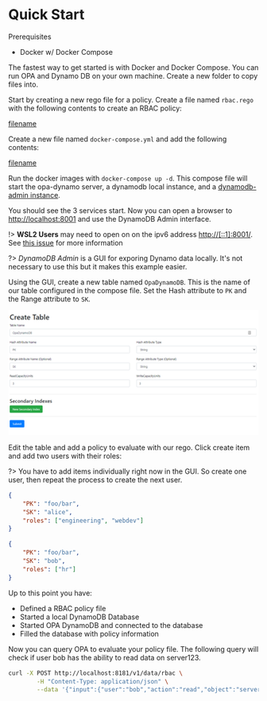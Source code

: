 # Quick Start

Prerequisites

 - Docker w/ Docker Compose

The fastest way to get started is with Docker and Docker Compose. You can run OPA and Dynamo DB on your own machine. Create a new folder to copy files into.

Start by creating a new rego file for a policy. Create a file named `rbac.rego` with the following contents to create an RBAC policy:

[filename](examples/rbac.rego ':include :type=code')

Create a new file named `docker-compose.yml` and add the following contents:

[filename](examples/docker-compose.yml ':include :type=code')

Run the docker images with `docker-compose up -d`. This compose file will start the opa-dynamo server, a dynamodb local instance, and a [dynamodb-admin instance](https://github.com/aaronshaf/dynamodb-admin).

You should see the 3 services start. Now you can open a browser to [http://localhost:8001](http://localhost:8001) and use the DynamoDB Admin interface.

!> **WSL2 Users** may need to open on on the ipv6 address [http://[::1]:8001/](http://[::1]:8001/). See [this issue](https://github.com/microsoft/WSL/issues/4983) for more information

?> _DynamoDB Admin_ is a GUI for exporing Dynamo data locally. It's not necessary to use this but it makes this example easier.

Using the GUI, create a new table named `OpaDynamoDB`. This is the name of our table configured in the compose file. Set the Hash attribute to `PK` and the Range attribute to `SK`.

![Table Creation](images/table-creation.png)

Edit the table and add a policy to evaluate with our rego. Click create item and add two users with their roles:

?> You have to add items individually right now in the GUI. So create one user, then repeat the process to create the next user.

```json
{
    "PK": "foo/bar",
    "SK": "alice",
    "roles": ["engineering", "webdev"]
}
```
```json
{
    "PK": "foo/bar",
    "SK": "bob",
    "roles": ["hr"]
}
```

Up to this point you have:

 - Defined a RBAC policy file
 - Started a local DynamoDB Database
 - Started OPA DynamoDB and connected to the database
 - Filled the database with policy information

Now you can query OPA to evaluate your policy file. The following query will check if user bob has the ability to read data on server123.

```sh
curl -X POST http://localhost:8181/v1/data/rbac \
		-H "Content-Type: application/json" \
		--data '{"input":{"user":"bob","action":"read","object":"server123"}}'
```
